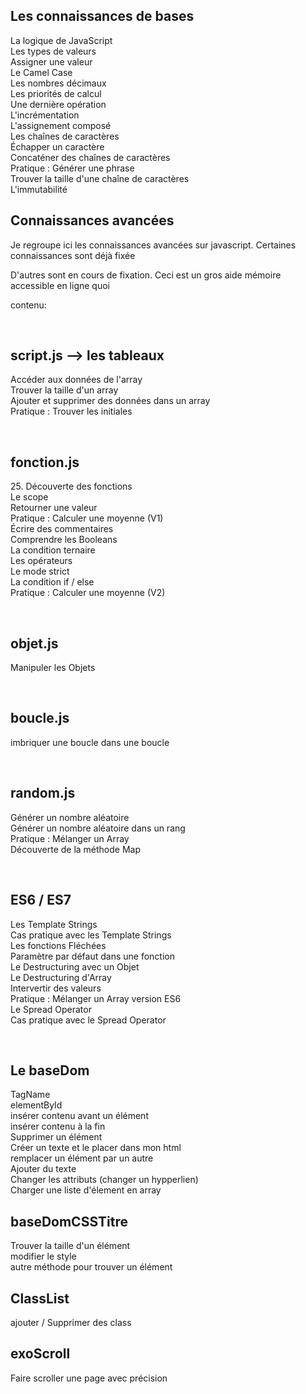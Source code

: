 <h2> Les connaissances de bases</h2>
<p> La logique de JavaScript</br>
Les types de valeurs</br>
Assigner une valeur</br>
Le Camel Case</br>
Les nombres décimaux</br>
Les priorités de calcul</br>
Une dernière opération</br>
L'incrémentation</br>
L'assignement composé</br>
Les chaînes de caractères</br>
Échapper un caractère</br>
Concaténer des chaînes de caractères</br>
Pratique : Générer une phrase</br>
Trouver la taille d'une chaîne de caractères</br>
L'immutabilité</br></p>

<h2>Connaissances avancées</h2>

<p>Je regroupe ici les connaissances avancées sur javascript. Certaines connaissances sont déjà fixée</p>
<p>D'autres sont en cours de fixation. Ceci est un gros aide mémoire accessible en ligne quoi</p>
<p>contenu:</p>
</br>
<h2>script.js --> les tableaux</h2>
<p>
Accéder aux données de l'array</br>
Trouver la taille d'un array</br>
Ajouter et supprimer des données dans un array</br>
Pratique : Trouver les initiales</p>
</br>
<h2>fonction.js</h2>
<p>25. Découverte des fonctions</br>
Le scope</br>
Retourner une valeur</br>
Pratique : Calculer une moyenne (V1)</br>
Écrire des commentaires</br>
Comprendre les Booleans</br>
La condition ternaire</br>
Les opérateurs</br>
Le mode strict</br>
La condition if / else</br>
Pratique : Calculer une moyenne (V2)</p>
</br>
<h2>objet.js</h2>
<p>Manipuler les Objets</p>
</br>
<h2>boucle.js</h2>
<p>imbriquer une boucle dans une boucle</p>
</br>
<h2>random.js</h2>
<p>Générer un nombre aléatoire</br>
Générer un nombre aléatoire dans un rang</br>
Pratique : Mélanger un Array</br>
Découverte de la méthode Map</p>
</br>
<h2>ES6 / ES7</h2>
<p>Les Template Strings</br>
Cas pratique avec les Template Strings</br>
Les fonctions Fléchées</br>
Paramètre par défaut dans une fonction</br>
Le Destructuring avec un Objet</br>
Le Destructuring d'Array</br>
Intervertir des valeurs</br>
Pratique : Mélanger un Array version ES6</br>
Le Spread Operator</br>
Cas pratique avec le Spread Operator</p>
</br>
<h2> Le baseDom</h2>
<p>TagName</br>
elementById</br>
insérer contenu avant un élément</br>
insérer contenu à la fin</br>
Supprimer un élément</br>
Créer un texte et le placer dans mon html</br>
remplacer un élément par un autre</br>
Ajouter du texte</br>
Changer les attributs (changer un hypperlien)</br>
Charger une liste d'élement en array</br></p>
<h2>baseDomCSSTitre</h2>
<p>Trouver la taille d'un élément</br>
modifier le style</br>
autre méthode pour trouver un élément</br></p>
<h2>ClassList</h2>
<p>ajouter / Supprimer des class</br></p>
<h2>exoScroll</h2>
<p>Faire scroller une page avec précision</br></p>

